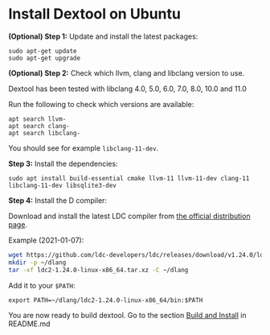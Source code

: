 # Install Dextool on Ubuntu

**(Optional) Step 1:** Update and install the latest packages:

```
sudo apt-get update
sudo apt-get upgrade
```

**(Optional) Step 2:** Check which llvm, clang and libclang version to use.

Dextool has been tested with libclang 4.0, 5.0, 6.0, 7.0, 8.0, 10.0 and 11.0

Run the following to check which versions are available:

```
apt search llvm-
apt search clang-
apt search libclang-
```

You should see for example `libclang-11-dev`.

**Step 3:** Install the dependencies:

```
sudo apt install build-essential cmake llvm-11 llvm-11-dev clang-11 libclang-11-dev libsqlite3-dev
```

**Step 4:** Install the D compiler:

Download and install the latest LDC compiler from [the official distribution page](https://github.com/ldc-developers/ldc/releases).

Example (2021-01-07):

```sh
wget https://github.com/ldc-developers/ldc/releases/download/v1.24.0/ldc2-1.24.0-linux-x86_64.tar.xz
mkdir -p ~/dlang
tar -xf ldc2-1.24.0-linux-x86_64.tar.xz -C ~/dlang
```

Add it to your `$PATH`:
```
export PATH=~/dlang/ldc2-1.24.0-linux-x86_64/bin:$PATH
```

You are now ready to build dextool. Go to the section [Build and Install](../../README.md#build-and-install) in README.md
